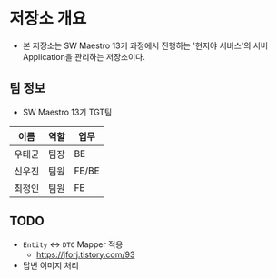 # 저장소 개요
- 본 저장소는 SW Maestro 13기 과정에서 진행하는 '현지야 서비스'의 서버 Application을 관리하는 저장소이다.

## 팀 정보
- SW Maestro 13기 TGT팀  

| 이름  | 역할  |업무|
|-----|-----|---|
| 우태균 | 팀장  |BE|
| 신우진 | 팀원  |FE/BE|
| 최정인 | 팀원  |FE|

## TODO
- `Entity` <-> `DTO` Mapper 적용
  - https://jforj.tistory.com/93
- 답변 이미지 처리